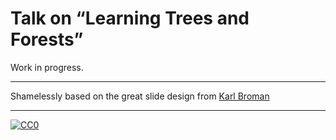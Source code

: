 # Talk on &ldquo;Learning Trees and Forests&rdquo;

Work in progress.

---

Shamelessly based on the great slide design from [Karl Broman](https://github.com/kbroman/Talk_ReproRes)

---

[![CC0](http://i.creativecommons.org/p/zero/1.0/88x31.png)](http://creativecommons.org/publicdomain/zero/1.0/)
